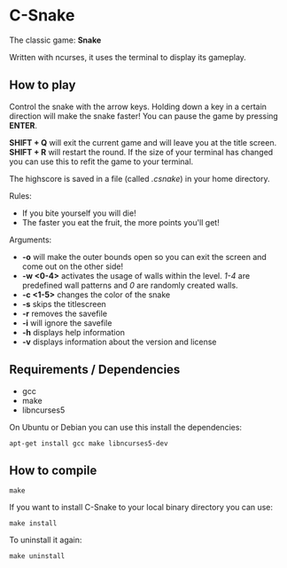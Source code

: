 # C-Snake

The classic game: **Snake**

Written with ncurses, it uses the terminal to display its gameplay.

## How to play

Control the snake with the arrow keys. Holding down a key in a certain direction will make the snake faster! You can pause the game by pressing **ENTER**. 

**SHIFT + Q** will exit the current game and will leave you at the title screen. **SHIFT + R** will restart the round. If the size of your terminal has changed you can use this to refit the game to your terminal.

The highscore is saved in a file (called *.csnake*) in your home directory.

Rules:
* If you bite yourself you will die!
* The faster you eat the fruit, the more points you'll get!

Arguments:
* **-o** will make the outer bounds open so you can exit the screen and come out on the other side!
* **-w <0-4>** activates the usage of walls within the level. *1-4* are predefined wall patterns and *0* are randomly created walls.
* **-c <1-5>** changes the color of the snake
* **-s** skips the titlescreen
* **-r** removes the savefile
* **-i** will ignore the savefile
* **-h** displays help information
* **-v** displays information about the version and license

## Requirements / Dependencies
* gcc
* make
* libncurses5

On Ubuntu or Debian you can use this install the dependencies:
```
apt-get install gcc make libncurses5-dev
```

## How to compile

```
make
```

If you want to install C-Snake to your local binary directory you can use:
```
make install
```

To uninstall it again:
```
make uninstall
```
